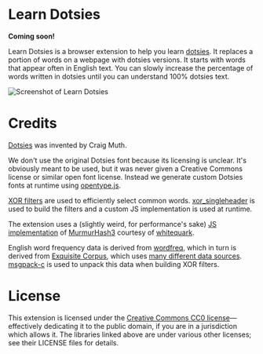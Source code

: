 # Learn Dotsies

**Coming soon!**

Learn Dotsies is a browser extension to help you learn [dotsies](https://dotsies.org/).
It replaces a portion of words on a webpage with dotsies versions. It starts with words that appear often in English text.
You can slowly increase the percentage of words written in dotsies until you can understand 100% dotsies text.

![Screenshot of Learn Dotsies]()

# Credits

[Dotsies](https://dotsies.org/) was invented by Craig Muth.

We don't use the original Dotsies font because its licensing is unclear. It's obviously meant to be used, but
it was never given a Creative Commons license or similar open font license. Instead we generate custom Dotsies
fonts at runtime using [opentype.js](https://github.com/opentypejs/opentype.js).

[XOR filters](https://lemire.me/blog/2019/12/19/xor-filters-faster-and-smaller-than-bloom-filters/) are used
to efficiently select common words. [xor_singleheader](https://github.com/FastFilter/xor_singleheader) is used
to build the filters and a custom JS implementation is used at runtime.

The extension uses a (slightly weird, for performance's sake) [JS implementation](./learn-dotsies/murmur3.js)
of [MurmurHash3](https://github.com/aappleby/smhasher/blob/master/src/MurmurHash3.cpp) courtesy of
[whitequark](https://github.com/whitequark/murmurhash3-js).

English word frequency data is derived from [wordfreq](https://github.com/LuminosoInsight/wordfreq), which
in turn is derived from [Exquisite Corpus](https://github.com/LuminosoInsight/exquisite-corpus), which uses
[many different data sources](https://github.com/LuminosoInsight/wordfreq#sources-and-supported-languages).
[msgpack-c](https://github.com/msgpack/msgpack-c) is used to unpack this data when building XOR filters.

# License

This extension is licensed under the [Creative Commons CC0 license](./LICENSE)—effectively dedicating it to the
public domain, if you are in a jurisdiction which allows it. The libraries linked above are under various other
licenses; see their LICENSE files for details.
